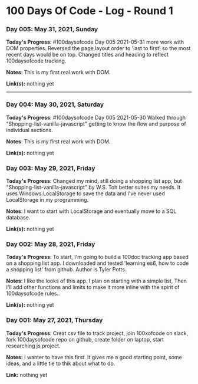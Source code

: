 # 100 Days Of Code - Log - Round 1



### Day 005: May 31, 2021, Sunday

**Today's Progress**: #100daysofcode Day 005 2021-05-31
more work with DOM properties. Reversed the page layout order to 'last to first' so the most recent days would be on top. Changed titles and heading to reflect 100daysofcode tracking.

**Notes**: This is my first real work with DOM. 

**Link(s):** nothing yet
** **


### Day 004: May 30, 2021, Saturday

**Today's Progress**: #100daysofcode Day 005 2021-05-30
Walked through "Shopping-list-vanilla-javascript" getting to know the flow and purpose of individual sections.

**Notes**: This is my first real work with DOM. 

**Link(s):** nothing yet



### Day 003: May 29, 2021, Friday
<!--##### (delete me or comment me out)-->

**Today's Progress**: Changed my mind, still doing a shopping list app, but "Shopping-list-vanilla-javascript" by W.S. Toh better suites my needs. It uses Windows:LocalStorage to save the data and I've never used LocalStorage in my programming. 

**Notes**: I want to start with LocalStorage and eventually move to a SQL database.

**Link(s):** nothing yet



### Day 002: May 28, 2021, Friday
<!--##### (delete me or comment me out)-->

**Today's Progress**: To start, I'm going to build a 100doc tracking app based on a shopping list app. I downloaded and tested 'learning es6, how to code a shopping list' from github. Author is Tyler Potts. 

**Notes**: I like the looks of this app. I plan on starting with a simple list, Then I'll add other functions and limits to make it more inline with the spirit of 100daysofcode rules..

**Link(s):** nothing yet



### Day 001: May 27, 2021, Thursday

**Today's Progress**: Creat csv file to track project, join 100xofcode on slack, fork 100daysofcode repo on github, create folder on laptop, start researching js project. 

**Notes:** I wanter to have this first. It gives me a good starting point, some ideas, and a little tie to thik about what to do.

**Link:** nothing yet









<!-- ### Day 1: June 27, Monday

**Today's Progress**: I've gone through many exercises on FreeCodeCamp.

**Thoughts** I've recently started coding, and it's a great feeling when I finally solve an algorithm challenge after a lot of attempts and hours spent.

**Link(s) to work**
1. [Find the Longest Word in a String](https://www.freecodecamp.com/challenges/find-the-longest-word-in-a-string)
2. [Title Case a Sentence](https://www.freecodecamp.com/challenges/title-case-a-sentence)
